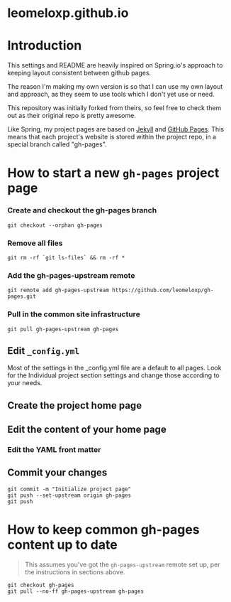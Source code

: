 leomeloxp.github.io
===================
# Introduction

This settings and README are heavily inspired on Spring.io's approach to keeping layout consistent between github pages.

The reason I'm making my own version is so that I can use my own layout and approach, as they seem to use tools which I don't yet use or need.

This repository was initially forked from theirs, so feel free to check them out as their original repo is pretty awesome.

Like Spring, my project pages are based on
[Jekyll](http://jekyllrb.com) and [GitHub Pages](http://pages.github.com/). This means that each project's website is stored within the project repo, in a special branch called "gh-pages".

# How to start a new `gh-pages` project page
### Create and checkout the gh-pages branch

    git checkout --orphan gh-pages

### Remove all files

    git rm -rf `git ls-files` && rm -rf *

### Add the gh-pages-upstream remote

    git remote add gh-pages-upstream https://github.com/leomeloxp/gh-pages.git

### Pull in the common site infrastructure

    git pull gh-pages-upstream gh-pages

## Edit `_config.yml`

Most of the settings in the _config.yml file are a default to all pages. Look for the Individual project section settings and change those according to your needs.

## Create the project home page
## Edit the content of your home page

### Edit the YAML front matter

## Commit your changes

    git commit -m "Initialize project page"
    git push --set-upstream origin gh-pages
    git push

# How to keep common gh-pages content up to date

> This assumes you've got the `gh-pages-upstream` remote set up, per the instructions in sections
above.

    git checkout gh-pages
    git pull --no-ff gh-pages-upstream gh-pages